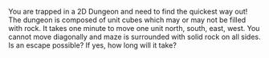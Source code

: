 You are trapped in a 2D Dungeon and need to find the quickest way out! The dungeon is composed of unit cubes which may or may not be filled with rock.
It takes one minute to move one unit north, south, east, west. You cannot move diagonally and maze is surrounded with solid rock on all sides.
Is an escape possible? If yes, how long will it take?
